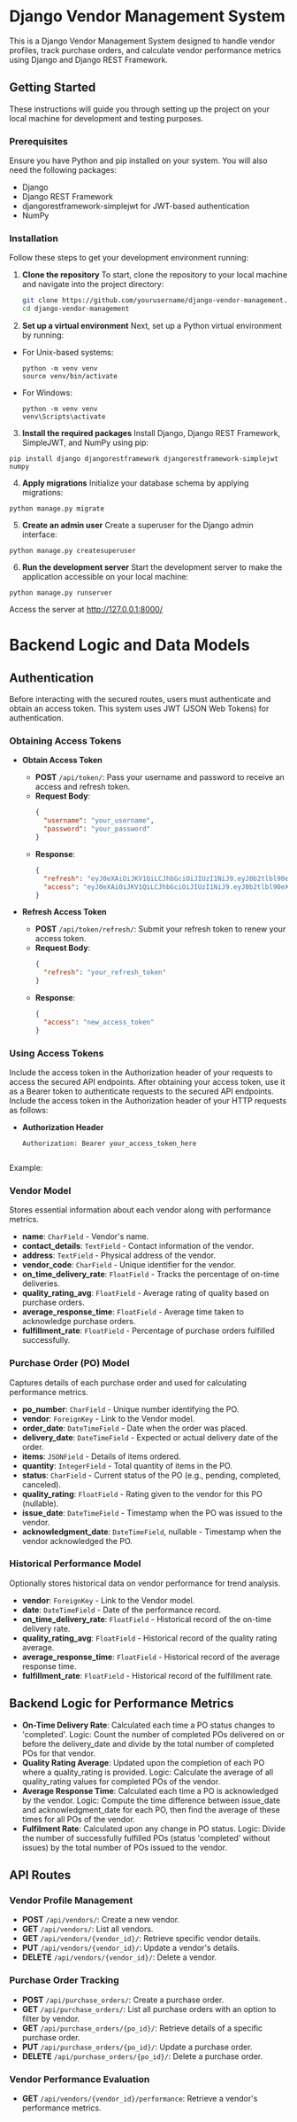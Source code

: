 # Django Vendor Management System

This is a Django Vendor Management System designed to handle vendor profiles, track purchase orders, and calculate vendor performance metrics using Django and Django REST Framework.

## Getting Started

These instructions will guide you through setting up the project on your local machine for development and testing purposes.

### Prerequisites

Ensure you have Python and pip installed on your system. You will also need the following packages:
- Django
- Django REST Framework
- djangorestframework-simplejwt for JWT-based authentication
- NumPy

### Installation

Follow these steps to get your development environment running:

1. **Clone the repository**
   To start, clone the repository to your local machine and navigate into the project directory:

   ```bash
   git clone https://github.com/yourusername/django-vendor-management.git
   cd django-vendor-management
2. **Set up a virtual environment**
Next, set up a Python virtual environment by running:

- For Unix-based systems:
  ```
  python -m venv venv
  source venv/bin/activate
  ```
- For Windows:
  ```
  python -m venv venv
  venv\Scripts\activate
  ```

3. **Install the required packages**
Install Django, Django REST Framework, SimpleJWT, and NumPy using pip:
  ```
  pip install django djangorestframework djangorestframework-simplejwt numpy
  ```

4. **Apply migrations**
Initialize your database schema by applying migrations:

  ```
  python manage.py migrate
  ```
5. **Create an admin user**
Create a superuser for the Django admin interface:
  ```
  python manage.py createsuperuser
  ```

6. **Run the development server**
Start the development server to make the application accessible on your local machine:
  ```
  python manage.py runserver
  ```

Access the server at http://127.0.0.1:8000/


# Backend Logic and Data Models

## Authentication

Before interacting with the secured routes, users must authenticate and obtain an access token. This system uses JWT (JSON Web Tokens) for authentication.

### Obtaining Access Tokens

- **Obtain Access Token**
  - **POST** `/api/token/`: Pass your username and password to receive an access and refresh token.
  - **Request Body**:
    ```json
    {
      "username": "your_username",
      "password": "your_password"
    }
    ```
  - **Response**:
    ```json
    {
      "refresh": "eyJ0eXAiOiJKV1QiLCJhbGciOiJIUzI1NiJ9.eyJ0b2tlbl90eXBlIjoi...",
      "access": "eyJ0eXAiOiJKV1QiLCJhbGciOiJIUzI1NiJ9.eyJ0b2tlbl90eXBlIjoi..."
    }
    ```

- **Refresh Access Token**
  - **POST** `/api/token/refresh/`: Submit your refresh token to renew your access token.
  - **Request Body**:
    ```json
    {
      "refresh": "your_refresh_token"
    }
    ```
  - **Response**:
    ```json
    {
      "access": "new_access_token"
    }
    ```

### Using Access Tokens

Include the access token in the Authorization header of your requests to access the secured API endpoints.
After obtaining your access token, use it as a Bearer token to authenticate requests to the secured API endpoints. Include the access token in the Authorization header of your HTTP requests as follows:

- **Authorization Header**
  ```plaintext
  Authorization: Bearer your_access_token_here


Example:


### Vendor Model
Stores essential information about each vendor along with performance metrics.
- **name**: `CharField` - Vendor's name.
- **contact_details**: `TextField` - Contact information of the vendor.
- **address**: `TextField` - Physical address of the vendor.
- **vendor_code**: `CharField` - Unique identifier for the vendor.
- **on_time_delivery_rate**: `FloatField` - Tracks the percentage of on-time deliveries.
- **quality_rating_avg**: `FloatField` - Average rating of quality based on purchase orders.
- **average_response_time**: `FloatField` - Average time taken to acknowledge purchase orders.
- **fulfillment_rate**: `FloatField` - Percentage of purchase orders fulfilled successfully.

### Purchase Order (PO) Model
Captures details of each purchase order and used for calculating performance metrics.
- **po_number**: `CharField` - Unique number identifying the PO.
- **vendor**: `ForeignKey` - Link to the Vendor model.
- **order_date**: `DateTimeField` - Date when the order was placed.
- **delivery_date**: `DateTimeField` - Expected or actual delivery date of the order.
- **items**: `JSONField` - Details of items ordered.
- **quantity**: `IntegerField` - Total quantity of items in the PO.
- **status**: `CharField` - Current status of the PO (e.g., pending, completed, canceled).
- **quality_rating**: `FloatField` - Rating given to the vendor for this PO (nullable).
- **issue_date**: `DateTimeField` - Timestamp when the PO was issued to the vendor.
- **acknowledgment_date**: `DateTimeField`, nullable - Timestamp when the vendor acknowledged the PO.

### Historical Performance Model
Optionally stores historical data on vendor performance for trend analysis.
- **vendor**: `ForeignKey` - Link to the Vendor model.
- **date**: `DateTimeField` - Date of the performance record.
- **on_time_delivery_rate**: `FloatField` - Historical record of the on-time delivery rate.
- **quality_rating_avg**: `FloatField` - Historical record of the quality rating average.
- **average_response_time**: `FloatField` - Historical record of the average response time.
- **fulfillment_rate**: `FloatField` - Historical record of the fulfillment rate.

## Backend Logic for Performance Metrics

- **On-Time Delivery Rate**: Calculated each time a PO status changes to 'completed'. Logic: Count the number of completed POs delivered on or before the delivery_date and divide by the total number of completed POs for that vendor.
- **Quality Rating Average**: Updated upon the completion of each PO where a quality_rating is provided. Logic: Calculate the average of all quality_rating values for completed POs of the vendor.
- **Average Response Time**: Calculated each time a PO is acknowledged by the vendor. Logic: Compute the time difference between issue_date and acknowledgment_date for each PO, then find the average of these times for all POs of the vendor.
- **Fulfilment Rate**: Calculated upon any change in PO status. Logic: Divide the number of successfully fulfilled POs (status 'completed' without issues) by the total number of POs issued to the vendor.

## API Routes

### Vendor Profile Management
- **POST** `/api/vendors/`: Create a new vendor.
- **GET** `/api/vendors/`: List all vendors.
- **GET** `/api/vendors/{vendor_id}/`: Retrieve specific vendor details.
- **PUT** `/api/vendors/{vendor_id}/`: Update a vendor's details.
- **DELETE** `/api/vendors/{vendor_id}/`: Delete a vendor.

### Purchase Order Tracking
- **POST** `/api/purchase_orders/`: Create a purchase order.
- **GET** `/api/purchase_orders/`: List all purchase orders with an option to filter by vendor.
- **GET** `/api/purchase_orders/{po_id}/`: Retrieve details of a specific purchase order.
- **PUT** `/api/purchase_orders/{po_id}/`: Update a purchase order.
- **DELETE** `/api/purchase_orders/{po_id}/`: Delete a purchase order.

### Vendor Performance Evaluation
- **GET** `/api/vendors/{vendor_id}/performance`: Retrieve a vendor's performance metrics.



